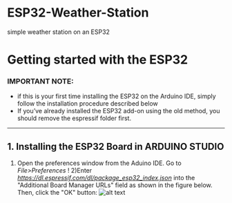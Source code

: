 # ESP32-Weather-Station
simple weather station on an ESP32


# Getting started with the ESP32
### IMPORTANT NOTE:

- if this is your first time installing the ESP32 on the Arduino IDE, simply follow the installation procedure described below
- If you’ve already installed the ESP32 add-on using the old method, you should remove the espressif folder first.
_______________________________________
## 1. Installing the ESP32 Board in ARDUINO STUDIO
  1) Open the preferences window from the Aduino IDE. Go to *File>Preferences*
  !
  2)Enter *https://dl.espressif.com/dl/package_esp32_index.json* into the "Additional Board Manager URLs" field as shown in the         figure below. Then, click the "OK" button:
  ![alt text](https://github.com/FeckMelzer/ESP32-Weather-Station/master/ard2.png)
